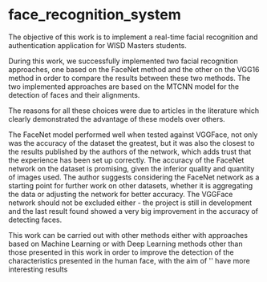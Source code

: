 # face_recognition_system

The objective of this work is to implement a real-time facial recognition and authentication application for WISD Masters students.

During this work, we successfully implemented two facial recognition approaches, one based on the FaceNet method and the other on the VGG16 method in order to compare the results between these two methods. The two implemented approaches are based on the MTCNN model for the detection of faces and their alignments.

The reasons for all these choices were due to articles in the literature which clearly demonstrated the advantage of these models over others.

The FaceNet model performed well when tested against VGGFace, not only was the accuracy of the dataset the greatest, but it was also the closest to the results published by the authors of the network, which adds trust that the experience has been set up correctly. The accuracy of the FaceNet network on the dataset is promising, given the inferior quality and quantity of images used. The author suggests considering the FaceNet network as a starting point for further work on other datasets, whether it is aggregating the data or adjusting the network for better accuracy. The VGGFace network should not be excluded either - the project is still in development and the last result found showed a very big improvement in the accuracy of detecting faces.

This work can be carried out with other methods either with approaches based on Machine Learning or with Deep Learning methods other than those presented in this work in order to improve the detection of the characteristics presented in the human face, with the aim of '' have more interesting results
